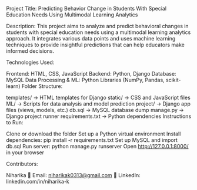 Project Title: Predicting Behavior Change in Students With Special Education Needs Using Multimodal Learning Analytics

Description: This project aims to analyze and predict behavioral changes in students with special education needs using a multimodal learning analytics approach. It integrates various data points and uses machine learning techniques to provide insightful predictions that can help educators make informed decisions.

Technologies Used:

Frontend: HTML, CSS, JavaScript
Backend: Python, Django
Database: MySQL
Data Processing & ML: Python Libraries (NumPy, Pandas, scikit-learn)
Folder Structure:

templates/ → HTML templates for Django
static/ → CSS and JavaScript files
ML/ → Scripts for data analysis and model prediction
project/ → Django app files (views, models, etc.)
db.sql → MySQL database dump
manage.py → Django project runner
requirements.txt → Python dependencies
Instructions to Run:

Clone or download the folder
Set up a Python virtual environment
Install dependencies: pip install -r requirements.txt
Set up MySQL and import db.sql
Run server: python manage.py runserver
Open http://127.0.0.1:8000/ in your browser

Contributors:

Niharika
📧 Email: niharikak0313@gmail.com
🔗 LinkedIn: linkedin.com/in/niharika-k



 


